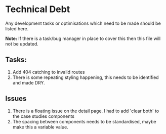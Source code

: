# Technical Debt
Any development tasks or optimisations which need to be made should be listed here.

**Note:** If there is a task/bug manager in place to cover this then this file will not be updated.

## Tasks:
1. Add 404 catching to invalid routes
2. There is some repeating styling happening, this needs to be identified and made DRY.

## Issues
1. There is a floating issue on the detail page. I had to add 'clear both' to the case studies components
2. The spacing between components needs to be standardised, maybe make this a variable value.
